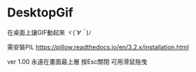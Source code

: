 # DesktopGif
在桌面上讓GIF動起來 ヾ(*´∀｀*)ﾉ

需安裝PIL
https://pillow.readthedocs.io/en/3.2.x/installation.html

ver 1.00
永遠在畫面最上層
按Esc關閉
可用滑鼠拖曳
